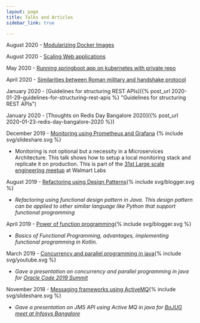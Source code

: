 ```yaml
---
layout: page
title: Talks and Articles
sidebar_link: true

---
```

August 2020 - [Modularizing Docker Images](https://hackernoon.com/modularizing-docker-images-bt2y3uii)

August 2020 - [Scaling Web applications](https://hackernoon.com/scaling-web-applications-is-like-walking-a-tight-rope-in-a-storm-nx1f3uy5)

May 2020 - [Running springboot app on kubernetes with private repo](https://dev.to/arvindkgs/running-springboot-app-on-kubernetes-with-private-repository-4cpp)

April 2020 - [Similarities between Roman military and handshake protocol](https://medium.com/@mail.arvind85/similarities-between-roman-military-communication-and-two-way-handshake-protocol-89234d75fd9c)

January 2020 - [Guidelines for structuring REST APIs]({% post_url 2020-01-29-guidelines-for-structuring-rest-apis %} "Guidelines for structuring REST APIs")

January 2020 - [Thoughts on Redis Day Bangalore 2020]({% post_url 2020-01-23-redis-day-bangalore-2020 %})

December 2019 - [Monitoring using Prometheus and Grafana](https://speakerdeck.com/arvindkgs/monitoring-using-prometheus-and-grafana "Monitoring using Prometheus and Grafana") {% include svg/slideshare.svg %}

* Monitoring is not optional but a necessity in a Microservices Architecture. This talk shows how to setup a local monitoring stack and replicate it on production. This is part of the [31st Large scale engineering meetup](https://www.meetup.com/__ms18961031/lspe-in/events/257888388/?read=1&_xtd=gatlbWFpbF9jbGlja9oAJGI0ZDI5NzE2LWI4YmItNGRkYi1iNDU5LWY2ZmVlNjhhMjkxYg&_af=event&_af_eid=257888388&expires=1576378850092&sig=edda438d437f497e39fb872c23142ce24e8ec064) at Walmart Labs

August 2019 - [Refactoring using Design Patterns](https://hackernoon.com/refactoring-using-functional-programming-g682o30g6){% include svg/blogger.svg %}

* _Refactoring using functional design pattern in Java. This design pattern can be applied to other similar language like Python that support functional programming_

April 2019 - [Power of function programming](https://blogs.oracle.com/developers/the-power-of-functional-programming){% include svg/blogger.svg %}

* _Basics of Functional Programming, advantages, implementing functional programming in Kotlin._

March 2019 - [Concurrency and parallel programming in java](http://www.youtube.com/watch?feature=player_embedded&v=fbpEs51JfdU){% include svg/youtube.svg %}

* _Gave a presentation on concurrency and parallel programming in java for_ [_Oracle Code 2019 Summit_]({https://developer.oracle.com/code/bengaluru-march-2019)

November 2018 - [Messaging frameworks using ActiveMQ](https://www.slideshare.net/arvindkumar1611/messaging-frameworks-using-jms){% include svg/slideshare.svg %}

* _Gave a presentation on JMS API using Active MQ in java for_ [_BoJUG meet at Infosys Bangalore_](https://www.meetup.com/BangaloreOpenJUG/events/254584548/)